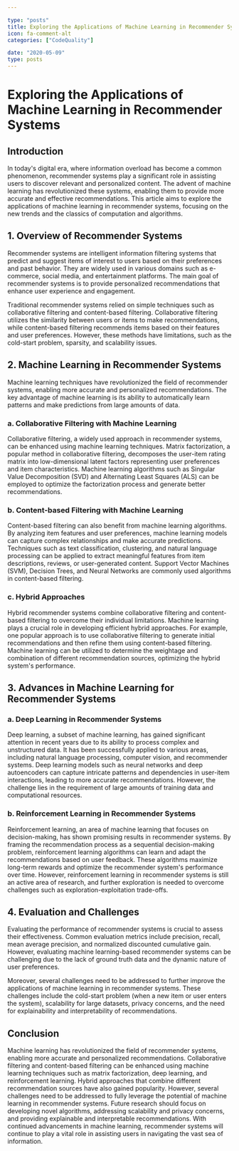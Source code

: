 ```yaml
---

type: "posts"
title: Exploring the Applications of Machine Learning in Recommender Systems
icon: fa-comment-alt
categories: ["CodeQuality"]

date: "2020-05-09"
type: posts
---
```





# Exploring the Applications of Machine Learning in Recommender Systems

## Introduction

In today's digital era, where information overload has become a common phenomenon, recommender systems play a significant role in assisting users to discover relevant and personalized content. The advent of machine learning has revolutionized these systems, enabling them to provide more accurate and effective recommendations. This article aims to explore the applications of machine learning in recommender systems, focusing on the new trends and the classics of computation and algorithms.

## 1. Overview of Recommender Systems

Recommender systems are intelligent information filtering systems that predict and suggest items of interest to users based on their preferences and past behavior. They are widely used in various domains such as e-commerce, social media, and entertainment platforms. The main goal of recommender systems is to provide personalized recommendations that enhance user experience and engagement.

Traditional recommender systems relied on simple techniques such as collaborative filtering and content-based filtering. Collaborative filtering utilizes the similarity between users or items to make recommendations, while content-based filtering recommends items based on their features and user preferences. However, these methods have limitations, such as the cold-start problem, sparsity, and scalability issues.

## 2. Machine Learning in Recommender Systems

Machine learning techniques have revolutionized the field of recommender systems, enabling more accurate and personalized recommendations. The key advantage of machine learning is its ability to automatically learn patterns and make predictions from large amounts of data.

### a. Collaborative Filtering with Machine Learning

Collaborative filtering, a widely used approach in recommender systems, can be enhanced using machine learning techniques. Matrix factorization, a popular method in collaborative filtering, decomposes the user-item rating matrix into low-dimensional latent factors representing user preferences and item characteristics. Machine learning algorithms such as Singular Value Decomposition (SVD) and Alternating Least Squares (ALS) can be employed to optimize the factorization process and generate better recommendations.

### b. Content-based Filtering with Machine Learning

Content-based filtering can also benefit from machine learning algorithms. By analyzing item features and user preferences, machine learning models can capture complex relationships and make accurate predictions. Techniques such as text classification, clustering, and natural language processing can be applied to extract meaningful features from item descriptions, reviews, or user-generated content. Support Vector Machines (SVM), Decision Trees, and Neural Networks are commonly used algorithms in content-based filtering.

### c. Hybrid Approaches

Hybrid recommender systems combine collaborative filtering and content-based filtering to overcome their individual limitations. Machine learning plays a crucial role in developing efficient hybrid approaches. For example, one popular approach is to use collaborative filtering to generate initial recommendations and then refine them using content-based filtering. Machine learning can be utilized to determine the weightage and combination of different recommendation sources, optimizing the hybrid system's performance.

## 3. Advances in Machine Learning for Recommender Systems

### a. Deep Learning in Recommender Systems

Deep learning, a subset of machine learning, has gained significant attention in recent years due to its ability to process complex and unstructured data. It has been successfully applied to various areas, including natural language processing, computer vision, and recommender systems. Deep learning models such as neural networks and deep autoencoders can capture intricate patterns and dependencies in user-item interactions, leading to more accurate recommendations. However, the challenge lies in the requirement of large amounts of training data and computational resources.

### b. Reinforcement Learning in Recommender Systems

Reinforcement learning, an area of machine learning that focuses on decision-making, has shown promising results in recommender systems. By framing the recommendation process as a sequential decision-making problem, reinforcement learning algorithms can learn and adapt the recommendations based on user feedback. These algorithms maximize long-term rewards and optimize the recommender system's performance over time. However, reinforcement learning in recommender systems is still an active area of research, and further exploration is needed to overcome challenges such as exploration-exploitation trade-offs.

## 4. Evaluation and Challenges

Evaluating the performance of recommender systems is crucial to assess their effectiveness. Common evaluation metrics include precision, recall, mean average precision, and normalized discounted cumulative gain. However, evaluating machine learning-based recommender systems can be challenging due to the lack of ground truth data and the dynamic nature of user preferences.

Moreover, several challenges need to be addressed to further improve the applications of machine learning in recommender systems. These challenges include the cold-start problem (when a new item or user enters the system), scalability for large datasets, privacy concerns, and the need for explainability and interpretability of recommendations.

## Conclusion

Machine learning has revolutionized the field of recommender systems, enabling more accurate and personalized recommendations. Collaborative filtering and content-based filtering can be enhanced using machine learning techniques such as matrix factorization, deep learning, and reinforcement learning. Hybrid approaches that combine different recommendation sources have also gained popularity. However, several challenges need to be addressed to fully leverage the potential of machine learning in recommender systems. Future research should focus on developing novel algorithms, addressing scalability and privacy concerns, and providing explainable and interpretable recommendations. With continued advancements in machine learning, recommender systems will continue to play a vital role in assisting users in navigating the vast sea of information.